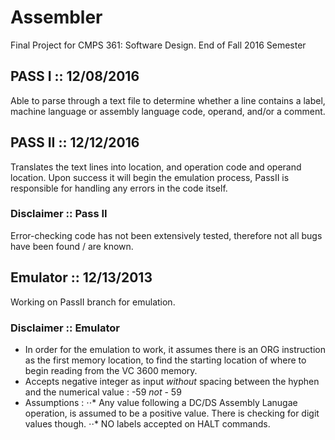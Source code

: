 # Assembler
Final Project for CMPS 361: Software Design.
End of Fall 2016 Semester

## PASS I  ::   12/08/2016
Able to parse through a text file to determine whether a line contains a label, machine language or assembly language code, operand, and/or a comment.

## PASS II :: 12/12/2016
Translates the text lines into location, and operation code and operand location. Upon success it will begin the emulation process, PassII is responsible for handling any errors in the code itself.

### Disclaimer :: Pass II
Error-checking code has not been extensively tested, therefore not all bugs have been found / are known.

## Emulator :: 12/13/2013
Working on PassII branch for emulation.

### Disclaimer :: Emulator
* In order for the emulation to work, it assumes there is an ORG instruction as the first memory location, to find the starting location of where to begin reading from the VC 3600 memory.
* Accepts negative integer as input *without* spacing between the hyphen and the numerical value : -59 _not_ - 59
* Assumptions :
⋅⋅* Any value following a DC/DS Assembly Lanugae operation, is assumed to be a positive value. There is checking for digit values though.
⋅⋅* NO labels accepted on HALT commands.
